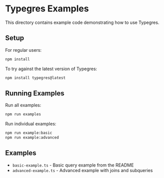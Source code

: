 # Typegres Examples

This directory contains example code demonstrating how to use Typegres.

## Setup

For regular users:
```bash
npm install
```

To try against the latest version of Typegres:
```bash
npm install typegres@latest
```

## Running Examples

Run all examples:
```bash
npm run examples
```

Run individual examples:
```bash
npm run example:basic
npm run example:advanced
```

## Examples

- `basic-example.ts` - Basic query example from the README
- `advanced-example.ts` - Advanced example with joins and subqueries